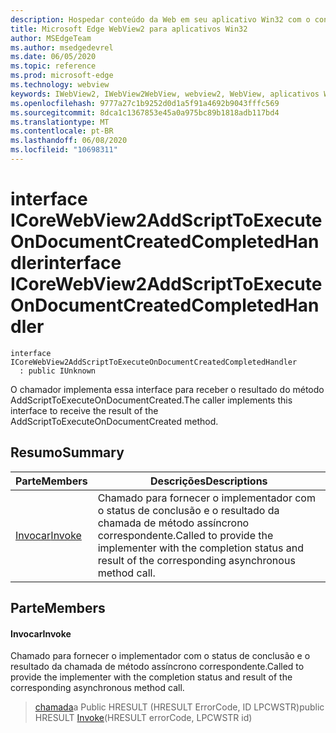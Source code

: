 ```yaml
---
description: Hospedar conteúdo da Web em seu aplicativo Win32 com o controle WebView2 do Microsoft Edge
title: Microsoft Edge WebView2 para aplicativos Win32
author: MSEdgeTeam
ms.author: msedgedevrel
ms.date: 06/05/2020
ms.topic: reference
ms.prod: microsoft-edge
ms.technology: webview
keywords: IWebView2, IWebView2WebView, webview2, WebView, aplicativos Win32, Win32, Edge, ICoreWebView2, ICoreWebView2Controller, controle do navegador, HTML Edge
ms.openlocfilehash: 9777a27c1b9252d0d1a5f91a4692b9043fffc569
ms.sourcegitcommit: 8dca1c1367853e45a0a975bc89b1818adb117bd4
ms.translationtype: MT
ms.contentlocale: pt-BR
ms.lasthandoff: 06/08/2020
ms.locfileid: "10698311"
---
```

# <span data-ttu-id="7af38-104">interface ICoreWebView2AddScriptToExecuteOnDocumentCreatedCompletedHandler</span><span class="sxs-lookup"><span data-stu-id="7af38-104">interface ICoreWebView2AddScriptToExecuteOnDocumentCreatedCompletedHandler</span></span> 

```
interface ICoreWebView2AddScriptToExecuteOnDocumentCreatedCompletedHandler
  : public IUnknown
```

<span data-ttu-id="7af38-105">O chamador implementa essa interface para receber o resultado do método AddScriptToExecuteOnDocumentCreated.</span><span class="sxs-lookup"><span data-stu-id="7af38-105">The caller implements this interface to receive the result of the AddScriptToExecuteOnDocumentCreated method.</span></span>

## <span data-ttu-id="7af38-106">Resumo</span><span class="sxs-lookup"><span data-stu-id="7af38-106">Summary</span></span>

 <span data-ttu-id="7af38-107">Parte</span><span class="sxs-lookup"><span data-stu-id="7af38-107">Members</span></span>                        | <span data-ttu-id="7af38-108">Descrições</span><span class="sxs-lookup"><span data-stu-id="7af38-108">Descriptions</span></span>
--------------------------------|---------------------------------------------
[<span data-ttu-id="7af38-109">Invocar</span><span class="sxs-lookup"><span data-stu-id="7af38-109">Invoke</span></span>](#invoke) | <span data-ttu-id="7af38-110">Chamado para fornecer o implementador com o status de conclusão e o resultado da chamada de método assíncrono correspondente.</span><span class="sxs-lookup"><span data-stu-id="7af38-110">Called to provide the implementer with the completion status and result of the corresponding asynchronous method call.</span></span>

## <span data-ttu-id="7af38-111">Parte</span><span class="sxs-lookup"><span data-stu-id="7af38-111">Members</span></span>

#### <span data-ttu-id="7af38-112">Invocar</span><span class="sxs-lookup"><span data-stu-id="7af38-112">Invoke</span></span> 

<span data-ttu-id="7af38-113">Chamado para fornecer o implementador com o status de conclusão e o resultado da chamada de método assíncrono correspondente.</span><span class="sxs-lookup"><span data-stu-id="7af38-113">Called to provide the implementer with the completion status and result of the corresponding asynchronous method call.</span></span>

> <span data-ttu-id="7af38-114">[chamada](#invoke)a Public HRESULT (HRESULT ErrorCode, ID LPCWSTR)</span><span class="sxs-lookup"><span data-stu-id="7af38-114">public HRESULT [Invoke](#invoke)(HRESULT errorCode, LPCWSTR id)</span></span>

